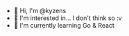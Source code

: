 - 👋 Hi, I'm @kyzens
- 👀 I'm interested in... I don't think so :v
- 🌱 I'm currently learning Go & React

<!---
zhryzq/zhryzq is a ✨ special ✨ repository because its `README.md` (this file) appears on your GitHub profile.
You can click the Preview link to take a look at your changes.
--->

